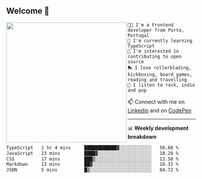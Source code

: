 ## Welcome 👋

<img align="left" src="https://github.com/saraiovieira/saraiovieira/assets/74243584/32f0e061-fcbb-45fe-8361-571943f17664" width="320"/>

```
👩‍💻 I'm a Frontend developer from Porto, Portugal
🌱 I'm currently learning TypeScript
🚩 I'm interested in contributing to open source
🛼 I love rollerblading, kickboxing, board games, reading and travelling
🎵 I listen to rock, indie and pop
```
📫 Connect with me on [Linkedin](https://www.linkedin.com/in/sara-vieira-frontend-developer/) and on [CodePen](https://codepen.io/saraiovieira)

-------

📊 **Weekly development breakdown**

<!--START_SECTION:waka-->

```txt
TypeScript   1 hr 4 mins     ████████████▓░░░░░░░░░░░░   50.80 %
JavaScript   23 mins         ████▓░░░░░░░░░░░░░░░░░░░░   18.28 %
CSS          17 mins         ███▒░░░░░░░░░░░░░░░░░░░░░   13.50 %
Markdown     13 mins         ██▓░░░░░░░░░░░░░░░░░░░░░░   10.31 %
JSON         5 mins          █▒░░░░░░░░░░░░░░░░░░░░░░░   04.72 %
```

<!--END_SECTION:waka-->
